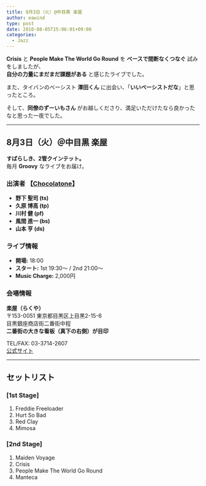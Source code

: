 ```yaml
---
title: 8月3日（火）@中目黒 楽屋
author: eawind
type: post
date: 2010-08-05T15:06:01+09:00
categories:
  - Jazz
---
```

**Crisis** と **People Make The World Go Round** を **ベースで間断なくつなぐ** 試みをしましたが、  
**自分の力量にまだまだ課題がある** と感じたライブでした。

また、タイバンのベーシスト **澤田くん** に出会い、「**いいベーシストだな**」と思ったところ。

そして、**同僚のずーいもさん** がお越しくださり、満足いただけたなら良かったなと思った一夜でした。

---

## 8月3日（火）＠中目黒 楽屋

**すばらしき、2管クインテット。**  
毎月 **Groovy** なライブをお届け。

### 出演者 【[Chocolatone](http://www.eawind.net/?page_id=930)】
- **野下 聖司 (ts)**  
- **久原 博高 (tp)**  
- **川村 健 (pf)**  
- **風間 進一 (bs)**  
- **山本 亨 (ds)**  

### ライブ情報
- **開場:** 18:00  
- **スタート:** 1st 19:30〜 / 2nd 21:00〜  
- **Music Charge:** 2,000円  

### 会場情報
**楽屋（らくや）**  
〒153-0051 東京都目黒区上目黒2-15-6  
目黒銀座商店街二番街中程  
**二番街の大きな看板（真下の右側）が目印**  

TEL/FAX: 03-3714-2607  
[公式サイト](http://www.rakuya.net/)  

---

## セットリスト

### [1st Stage]
1. Freddie Freeloader  
2. Hurt So Bad  
3. Red Clay  
4. Mimosa  

### [2nd Stage]
1. Maiden Voyage  
2. Crisis  
3. People Make The World Go Round  
4. Manteca  
